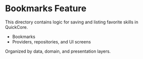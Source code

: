 # Bookmarks Feature

This directory contains logic for saving and listing favorite skills in QuickCore.
- Bookmarks
- Providers, repositories, and UI screens

Organized by data, domain, and presentation layers. 